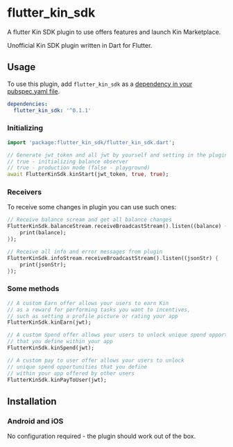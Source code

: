 # flutter_kin_sdk

A flutter Kin SDK plugin to use offers features and launch Kin Marketplace.

Unofficial Kin SDK plugin written in Dart for Flutter.

## Usage
To use this plugin, add `flutter_kin_sdk` as a [dependency in your pubspec.yaml file](https://flutter.io/platform-plugins/).


```yaml
dependencies:
  flutter_kin_sdk: '^0.1.1'
```

### Initializing

``` dart
import 'package:flutter_kin_sdk/flutter_kin_sdk.dart';

// Generate jwt_token and all jwt by yourself and setting in the plugin to have a response
// true - initializing balance observer
// true - production mode (false - playground)
await FlutterKinSdk.kinStart(jwt_token, true, true);
```

### Receivers

To receive some changes in plugin you can use such ones:

``` dart
// Receive balance scream and get all balance changes
FlutterKinSdk.balanceStream.receiveBroadcastStream().listen((balance) {
    print(balance);
});

// Receive all info and error messages from plugin
FlutterKinSdk.infoStream.receiveBroadcastStream().listen((jsonStr) {
    print(jsonStr);
});
```

### Some methods

``` dart
// A custom Earn offer allows your users to earn Kin
// as a reward for performing tasks you want to incentives,
// such as setting a profile picture or rating your app
FlutterKinSdk.kinEarn(jwt);

// A custom Spend offer allows your users to unlock unique spend opportunities
// that you define within your app
FlutterKinSdk.kinSpend(jwt);

// A custom pay to user offer allows your users to unlock
// unique spend opportunities that you define
// within your app offered by other users
FlutterKinSdk.kinPayToUser(jwt);
```

## Installation


### Android and iOS

No configuration required - the plugin should work out of the box.